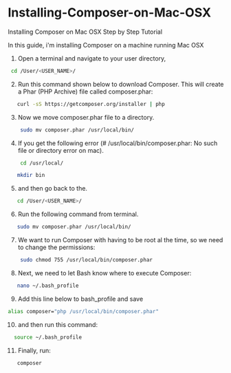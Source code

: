 # Installing-Composer-on-Mac-OSX
Installing Composer on Mac OSX Step by Step Tutorial

In this guide, i'm installing Composer on a machine running Mac OSX

1. Open a terminal and navigate to your user directory, 
```bash
 cd /User/<USER_NAME>/
```

2. Run this command shown below to download Composer. This will create a Phar (PHP Archive) file called composer.phar:
```bash
   curl -sS https://getcomposer.org/installer | php
```

3. Now we move composer.phar file to a directory.
```bash
    sudo mv composer.phar /usr/local/bin/
```

4. If you get the following error (# /usr/local/bin/composer.phar: No such file or directory error on mac).
```bash
    cd /usr/local/
```
```bash
   mkdir bin
```

5. and then go back to the.
```bash
   cd /User/<USER_NAME>/
```

6. Run the following command from terminal.
```bash
   sudo mv composer.phar /usr/local/bin/
```

7. We want to run Composer with having to be root al the time, so we need to change the permissions:
```bash
    sudo chmod 755 /usr/local/bin/composer.phar
```

8. Next, we need to let Bash know where to execute Composer:
```bash
   nano ~/.bash_profile
```

9. Add this line below to bash_profile and save
 
```bash
alias composer="php /usr/local/bin/composer.phar"
```

10. and then run this command:
 ```bash
   source ~/.bash_profile
```
 
11. Finally, run:
```bash
   composer
```
